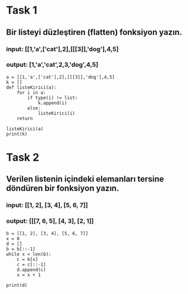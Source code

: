 # Task 1
##  Bir listeyi düzleştiren (flatten) fonksiyon yazın. 
### input: [[1,'a',['cat'],2],[[[3]],'dog'],4,5]
### output: [1,'a','cat',2,3,'dog',4,5]

```
a = [[1,'a',['cat'],2],[[[3]],'dog'],4,5]
k = []
def listeKirici(a):
    for i in a: 
        if type(i) != list:
            k.append(i)
        else:
            listeKirici(i)
    return  

listeKirici(a)
print(k)

```
# Task 2
## Verilen listenin içindeki elemanları tersine döndüren bir fonksiyon yazın.
### input: [[1, 2], [3, 4], [5, 6, 7]]
### output: [[[7, 6, 5], [4, 3], [2, 1]]
```
b = [[1, 2], [3, 4], [5, 6, 7]]
x = 0
d = []
b = b[::-1]
while x < len(b):
    c = b[x]
    c = c[::-1]
    d.append(c)
    x = x + 1

print(d)
```

